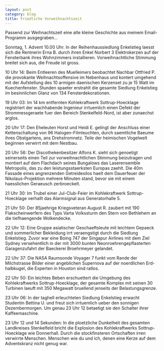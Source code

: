 ```yaml
---
layout: post
category: blog
title: Friedliche Vorweihnachtszeit
---
```


Passend zur Weihnachtszeit eine alte kleine Geschichte aus meinem Email-Programm ausgegraben...

Sonntag, 1. Advent 10.00 Uhr. In der Reihenhaussiedlung Enkelstieg laesst sich die Rentnerin Erna B. durch ihren Enkel Norbert 3 Elektrokerzen auf der Fensterbank ihres Wohnzimmers installieren. Vorweihnachtliche Stimmung breitet sich aus, die Freude ist gross.

10 Uhr 14: Beim Entleeren des Muelleimers beobachtet Nachbar Ottfried P. die provokante Weihnachtsoffensive im Nebenhaus und kontert umgehend mit der Aufstellung des 10 armigen daenischen Kerzenset zu je 15 Watt im Kuechenfenster. Stunden spaeter erstrahlt die gesamte Siedlung Enkelstieg im besinnlichen Glanz von 134 Fensterdekorationen.

19 Uhr 03: Im 14 km entfernten Kohlekraftwerk Sottrup-Hoecklage registriert der wachhabende Ingenieur irrtuemlich einen Defekt der Strommessgeraete fuer den Bereich Stenkelfeld-Nord, ist aber zunaechst arglos.

20 Uhr 17: Den Eheleuten Horst und Heidi E. gelingt der Anschluss einer Kettenschaltung von 96 Halogen-Filmleuchten, durch saemtliche Baeume ihres Obstgartens, ans Drehstromnetz. Teile der heimischen Vogelwelt beginnen verwirrt mit dem Nestbau.

20 Uhr 56: Der Discothekenbesitzer Alfons K. sieht sich genoetigt seinerseits einen Teil zur vorweihnachtlichen Stimmung beizutragen und montiert auf dem Flachdach seines Bungalows das Laserensemble Metropolis, das zu den leistungsstaerksten Europas zaehlt. Die 40m Fassade eines angrenzenden Getreidesilos haelt dem Dauerfeuer der Nikolaus-Projektion mehrere Minuten stand, bevor sie mit einem haesslichen Geraeusch zerbroeckelt.

21 Uhr 30: Im Trubel einer Jul-Club-Feier im Kohlekraftwerk Sottrup-Hoecklage verhallt das Alarmsignal aus Generatorhalle 5.

21 Uhr 50: Der 85jaehrige Kriegsveteran August R. zaubert mit 190 Flakscheinwerfern des Typs Varta Volkssturm den Stern von Bethlehem an die tiefhaengende Wolkendecke.

22 Uhr 12: Eine Gruppe asiatischer Geschaeftsleute mit leichtem Gepaeck und sommerlicher Bekleidung irrt veraengstigt durch die Siedlung Enkelstieg. Zuvor war eine Boing 747 der Singapur Airlines mit dem Ziel Sydney versehentlich in der mit 3000 bunten Neonroehrengepflasterten Garagenzufahrt der Baeckerei Broehrmeyer gelandet.

22 Uhr 37: Die NASA Raumsonde Voyager 7 funkt vom Rande der Milchstrasse Bilder einer angeblichen Supernova auf der noerdlichen Erd-halbkugel, die Experten in Houston sind ratlos.

22 Uhr 50: Ein leichtes Beben erschuettert die Umgebung des Kohlekraftwerks Sottrup-Hoecklage, der gesamte Komplex mit seinen 30 Turbinen laeuft mit 350 Megawatt bruellend jenseits der Belastungsgrenze.

23 Uhr 06: In der taghell erleuchteten Siedlung Enkelstieg erwacht Studentin Bettina U. und freut sich irrtuemlich ueber den sonnigen Dezembermorgen. Um genau 23 Uhr 12 betaetigt sie den Schalter ihrer Kaffeemaschine.

23 Uhr 12 und 14 Sekunden: In die ploetzliche Dunkelheit des gesamten Landkreises Stenkelfeld bricht die Explosion des Kohlekraftwerks Sottrup-Hoecklage wie Donnerhall. Durch die stockfinsteren Ortschaften irren verwirrte Menschen. Menschen wie du und ich, denen eine Kerze auf dem Adventskranz nicht genug war.
